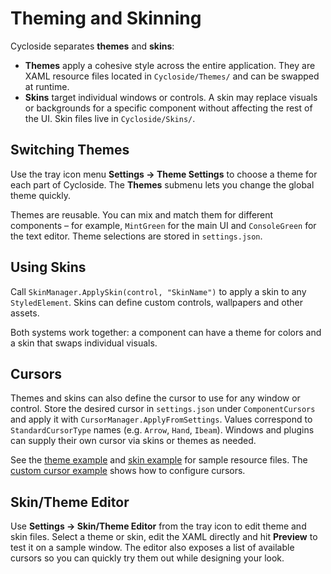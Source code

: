 # Theming and Skinning

Cycloside separates **themes** and **skins**:

- **Themes** apply a cohesive style across the entire application. They are XAML resource files located in `Cycloside/Themes/` and can be swapped at runtime.
- **Skins** target individual windows or controls. A skin may replace visuals or backgrounds for a specific component without affecting the rest of the UI. Skin files live in `Cycloside/Skins/`.

## Switching Themes

Use the tray icon menu **Settings → Theme Settings** to choose a theme for each part of Cycloside. The **Themes** submenu lets you change the global theme quickly.

Themes are reusable. You can mix and match them for different components – for example, `MintGreen` for the main UI and `ConsoleGreen` for the text editor. Theme selections are stored in `settings.json`.

## Using Skins

Call `SkinManager.ApplySkin(control, "SkinName")` to apply a skin to any `StyledElement`. Skins can define custom controls, wallpapers and other assets.

Both systems work together: a component can have a theme for colors and a skin that swaps individual visuals.

## Cursors

Themes and skins can also define the cursor to use for any window or control.
Store the desired cursor in `settings.json` under `ComponentCursors` and apply
it with `CursorManager.ApplyFromSettings`. Values correspond to
`StandardCursorType` names (e.g. `Arrow`, `Hand`, `Ibeam`). Windows and plugins
can supply their own cursor via skins or themes as needed.

See the [theme example](examples/theme-example.md) and [skin example](examples/skin-example.md) for sample resource files. The [custom cursor example](examples/custom-cursor-example.md) shows how to configure cursors.

## Skin/Theme Editor

Use **Settings → Skin/Theme Editor** from the tray icon to edit theme and skin files.
Select a theme or skin, edit the XAML directly and hit **Preview** to test it on
a sample window. The editor also exposes a list of available cursors so you can
quickly try them out while designing your look.
